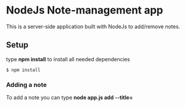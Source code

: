 # NodeJs Note-management app

This is a server-side application built with NodeJs to add/remove notes.

## Setup

type **npm install** to install all needed dependencies

```
$ npm install
```

### Adding a note

To add a note you can type **node app.js add --title=*<title of my note>* --body=*<content of my note>***

```
$ node app.js add --title="This is a note" --body="This is the content of my note"
```

the following output will be logged into the console:

```
Starting app.js...
- Starting notes.js...
New note added!
---
Title: This is a note
Body: This is the content of my first note
```

### Removing a note

To delete a note you can type **node app.js remove --title=*<title of my note>***:

```
$ node app.js remove --title="This is a note"
```

the following output will be logged into the console:

```
Starting app.js...
- Starting notes.js...
Note was removed
```




